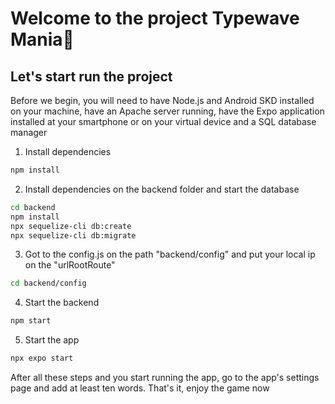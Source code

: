 # Welcome to the project Typewave Mania👋

## Let's start run the project

Before we begin, you will need to have Node.js and Android SKD installed on your machine, have an Apache server running, have the Expo application installed at your smartphone or on your virtual device and a SQL database manager

1. Install dependencies

```bash
npm install
```

2. Install dependencies on the backend folder and start the database
   
```bash
cd backend
npm install
npx sequelize-cli db:create
npx sequelize-cli db:migrate

```

3. Got to the config.js on the path "backend/config" and put your local ip on the "urlRootRoute"

```bash
cd backend/config
```

4. Start the backend 

```bash
npm start
```

5. Start the app

```bash
npx expo start
```

After all these steps and you start running the app, go to the app's settings page and add at least ten words. That's it, enjoy the game now
